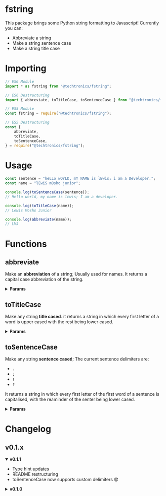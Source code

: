 # fstring

This package brings some Python string formatting to Javascript! Currently you can:

- Abbreviate a string
- Make a string sentence case
- Make a string title case

# Importing

```javascript
// ES6 Module
import * as fstring from "@techtronics/fstring";

// ES6 Destructuring
import { abbreviate, toTitleCase, toSentenceCase } from "@techtronics/fstring";

// ES5 Module
const fstring = require("@techtronics/fstring");

// ES5 Destructuring
const {
	abbreviate,
	toTitleCase,
	toSentenceCase,
} = require("@techtronics/fstring");
```

# Usage

```javascript
const sentence = "heLLo wOrLD, mY NAME is lEwis; i am a Developer.";
const name = "lEwiS mOsho junior";

console.log(toSentenceCase(sentence));
// Hello world, my name is lewis; I am a developer.

console.log(toTitleCase(name));
// Lewis Mosho Junior

console.log(abbreviate(name));
// LMJ
```

# Functions

## abbreviate

Make an **abbreviation** of a string; Usually used for names. It returns a capital case abbreviation of the string.

<details>
<summary><strong>Params</strong></summary>

| Parameter | Default Setting       | Required? | Definition                                                 |
| --------- | --------------------- | --------- | ---------------------------------------------------------- |
| txt       | null                  | Yes       | The string you wish to abbreviate                          |
| delimiter | a single space: `" "` | No        | The character or string that seperates words in the string |

</details>

## toTitleCase

Make any string **title cased**. it returns a string in which every first letter of a word is upper cased with the rest being lower cased.

<details>
<summary><strong>Params</strong></summary>

| Parameter | Default Setting       | Required? | Definition                                                 |
| --------- | --------------------- | --------- | ---------------------------------------------------------- |
| txt       | null                  | Yes       | The string you wish to change to title case                |
| delimiter | a single space: `" "` | No        | The character or string that seperates words in the string |

</details>

## toSentenceCase

Make any string **sentence cased**; The current sentence delimiters are:

- `.`
- `;`
- `!`
- `?`

It returns a string in which every first letter of the first word of a sentence is capitalised, with the reaminder of the senter being lower cased.

<details>
<summary><strong>Params</strong></summary>

| Parameter | Default Setting       | Required? | Definition                                                 |
| --------- | --------------------- | --------- | ---------------------------------------------------------- |
| txt       | null                  | Yes       | The string you wish to change to sentence case             |
| delimiter | a single space: `" "` | No        | The character or string that seperates words in the string |

</details>

# Changelog

## v0.1.x

<details open>
<summary><strong>v0.1.1</strong></summary>

- Type hint updates
- README restructuring
- toSentenceCase now supports custom delimiters 😎

</details>

<details>
<summary><strong>v0.1.0</strong></summary>

- Initial release
- Sentence casing, title casing, and abrreviations added and typed

</details>
